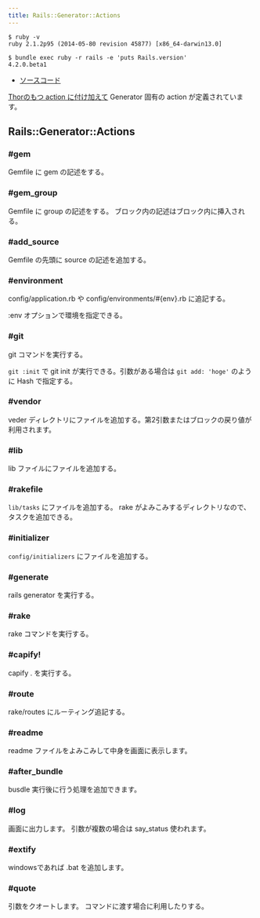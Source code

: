 ```yaml
---
title: Rails::Generator::Actions
---
```


```
$ ruby -v
ruby 2.1.2p95 (2014-05-80 revision 45877) [x86_64-darwin13.0]
```

```
$ bundle exec ruby -r rails -e 'puts Rails.version'
4.2.0.beta1
```

* [ソースコード](https://github.com/rails/rails/blob/v4.2.0.beta1/railties/lib/rails/generators/actions.rb)

[Thorのもつ action に付け加えて](/thor/actions) Generator 固有の action が定義されています。

Rails::Generator::Actions
---

### #gem

Gemfile に gem の記述をする。

### #gem_group

Gemfile に group の記述をする。
ブロック内の記述はブロック内に挿入される。

### #add_source

Gemfile の先頭に source の記述を追加する。

### #environment

config/application.rb や config/environments/#{env}.rb に追記する。

:env オプションで環境を指定できる。

### #git

git コマンドを実行する。

`git :init` で git init が実行できる。引数がある場合は `git add: 'hoge'` のように Hash で指定する。


### #vendor

veder ディレクトリにファイルを追加する。第2引数またはブロックの戻り値が利用されます。

### #lib

lib ファイルにファイルを追加する。

### #rakefile

`lib/tasks` にファイルを追加する。
rake がよみこみするディレクトリなので、タスクを追加できる。

### #initializer

`config/initializers` にファイルを追加する。


### #generate

rails generator を実行する。

### #rake

rake コマンドを実行する。

### #capify!

capify . を実行する。

### #route

rake/routes にルーティング追記する。

### #readme

readme ファイルをよみこみして中身を画面に表示します。

### #after_bundle

busdle 実行後に行う処理を追加できます。

### #log

画面に出力します。
引数が複数の場合は say_status 使われます。

### #extify

windowsであれば .bat を追加します。

### #quote

引数をクオートします。
コマンドに渡す場合に利用したりする。
